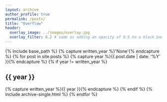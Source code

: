 ```yaml
---
layout: archive
author_profile: true
permalink: /posts/
title: "Overflow"
header:
  overlay_image: ../images/overlay.jpg
  overlay_filter: 0.2 # same as adding an opacity of 0.5 to a black background
---
```


{% include base_path %}
{% capture written_year %}'None'{% endcapture %}
{% for post in site.posts %}
{% capture year %}{{ post.date | date: '%Y' }}{% endcapture %}
{% if year != written_year %}
<h2 id="{{ year | slugify }}" class="archive__subtitle">{{ year }}</h2>
{% capture written_year %}{{ year }}{% endcapture %}
{% endif %}
{% include archive-single.html %}
{% endfor %}

